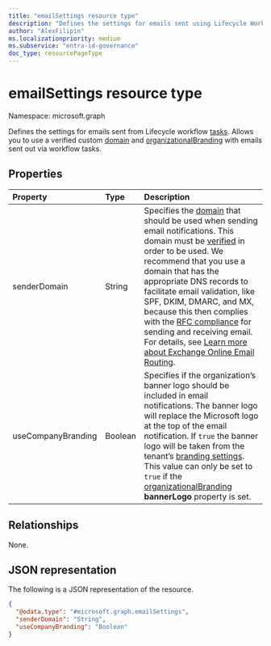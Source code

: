 ```yaml
---
title: "emailSettings resource type"
description: "Defines the settings for emails sent using Lifecycle Workflows."
author: "AlexFilipin"
ms.localizationpriority: medium
ms.subservice: "entra-id-governance"
doc_type: resourcePageType
---
```


# emailSettings resource type

Namespace: microsoft.graph

Defines the settings for emails sent from Lifecycle workflow [tasks](identitygovernance-task.md). Allows you to use a verified custom [domain](domain.md) and [organizationalBranding](organizationalbranding.md) with emails sent out via workflow tasks.

## Properties

|Property|Type|Description|
|:---|:---|:---|
|senderDomain|String|Specifies the [domain](domain.md) that should be used when sending email notifications. This domain must be [verified](../api/domain-verify.md) in order to be used. We recommend that you use a domain that has the appropriate DNS records to facilitate email validation, like SPF, DKIM, DMARC, and MX, because this then complies with the [RFC compliance](https://www.ietf.org/rfc/rfc2142.txt) for sending and receiving email. For details, see [Learn more about Exchange Online Email Routing](/exchange/mail-flow-best-practices/mail-flow-best-practices).|
|useCompanyBranding|Boolean|Specifies if the organization’s banner logo should be included in email notifications. The banner logo will replace the Microsoft logo at the top of the email notification. If `true` the banner logo will be taken from the tenant’s [branding settings](organizationalbranding.md). This value can only be set to `true` if the [organizationalBranding](organizationalbranding.md) **bannerLogo** property is set. |

## Relationships
None.

## JSON representation
The following is a JSON representation of the resource.
<!-- {
  "blockType": "resource",
  "@odata.type": "microsoft.graph.emailSettings"
}
-->
``` json
{
  "@odata.type": "#microsoft.graph.emailSettings",
  "senderDomain": "String",
  "useCompanyBranding": "Boolean"
}
```
